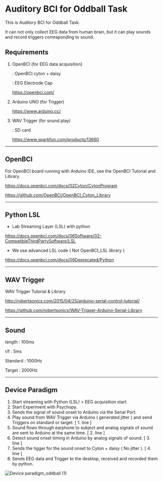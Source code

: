# Auditory BCI for Oddball Task

This is Auditory BCI for Oddball Task.

It can not only collect EEG data from human brain, but it can play sounds and record triggers corresponding to sound.


## Requirements

1. OpenBCI (for EEG data acquisition)

    : OpenBCI cyton + daisy

    : EEG Electrode Cap

    https://openbci.com/

2. Arduino UNO (for Trigger)

    https://www.arduino.cc/

3. WAV Trigger (for sound play)

    : SD card

    https://www.sparkfun.com/products/13660

---------------------------

## OpenBCI 

For OpenBCI board running with Arduino IDE, see the OpenBCI Tutorial and Library.

https://docs.openbci.com/docs/02Cyton/CytonProgram

https://github.com/OpenBCI/OpenBCI_Cyton_Library

------------------------------

## Python LSL

- Lab Streaming Layer (LSL) with python

https://docs.openbci.com/docs/06Software/02-CompatibleThirdPartySoftware/LSL

+ We use advanced LSL code ( Not OpenBCI_LSL library )

https://docs.openbci.com/docs/09Deprecated/Python

-------------------------------

## WAV Trigger

WAV Trigger Tutorial & Library

http://robertsonics.com/2015/04/25/arduino-serial-control-tutorial/

https://github.com/robertsonics/WAV-Trigger-Arduino-Serial-Library

---------------------------------

## Sound

length : 100ms

r/f : 5ms

Standard : 1000Hz

Target : 2000Hz


------------------------------
## Device Paradigm

1. Start streaming with Python (LSL) > EEG acquisition start.
2. Start Experiment with Psychopy.
3. Sends the signal of sound onset to Arduino via the Serial Port.
4. Play sound from WAV Trigger via Arduino ( generated jitter ) and send Triggers on standard or target. [ 1. line ]
5. Sound flows through earphone to subject and analog signals of sound are sent to Arduino at the same time. [ 2. line ]
6. Detect sound onset timing in Arduino by analog signals of sound. [ 3. line ]
7. Sends the tigger for the sound onset to Cyton + daisy ( No jitter ). [ 4. line ]
8. Sends EEG data and Trigger to the desktop, received and recorded them by python.



![Device paradigm_oddball (1)](https://user-images.githubusercontent.com/85104167/120580345-fd92e100-c463-11eb-9166-1731674b8ad1.jpg)

